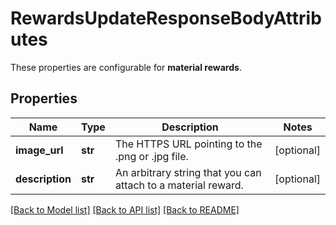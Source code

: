 # RewardsUpdateResponseBodyAttributes

These properties are configurable for **material rewards**.

## Properties
Name | Type | Description | Notes
------------ | ------------- | ------------- | -------------
**image_url** | **str** | The HTTPS URL pointing to the .png or .jpg file. | [optional] 
**description** | **str** | An arbitrary string that you can attach to a material reward. | [optional] 

[[Back to Model list]](../README.md#documentation-for-models) [[Back to API list]](../README.md#documentation-for-api-endpoints) [[Back to README]](../README.md)



